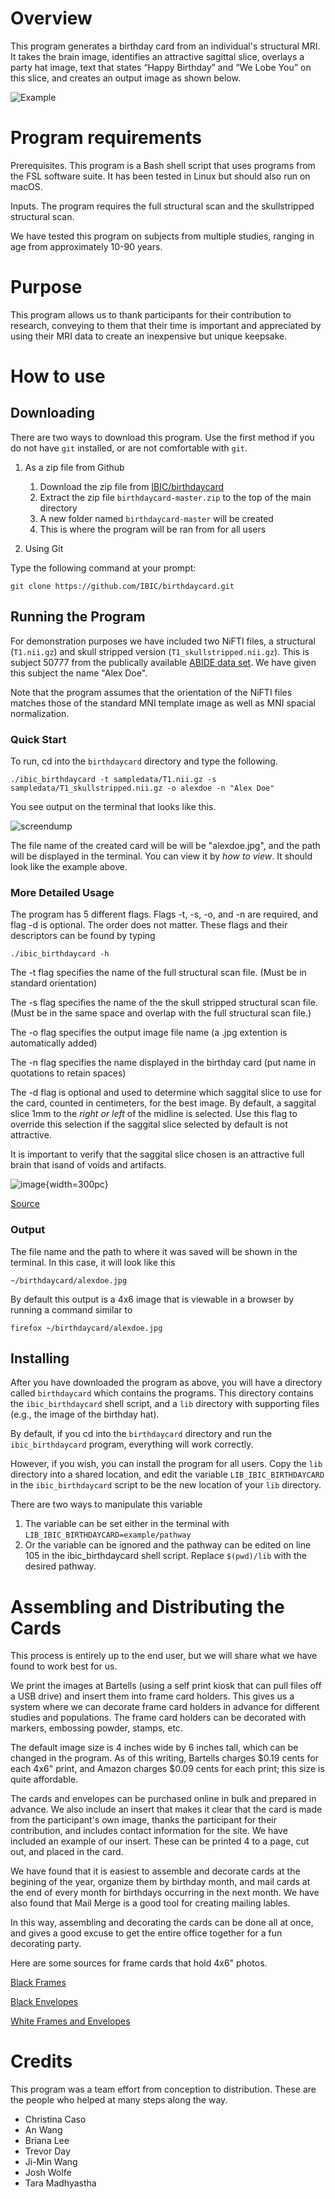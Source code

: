 # Overview
	
This program generates a birthday card from an individual's structural MRI. 
It takes the brain image, identifies an attractive sagittal slice, overlays a party hat image, text that states “Happy Birthday” and “We Lobe You” on this slice, and creates an output image as shown below.
		 
![Example](https://github.com/IBIC/birthdaycard/blob/master/sampledata/alexdoe.jpg)

# Program requirements 
	
Prerequisites. This program is a Bash shell script that uses programs from the FSL software suite. It has been tested in Linux but should also run on macOS.

Inputs. The program requires the full structural scan and the skullstripped structural scan.
	     
We have tested this program on subjects from multiple studies, ranging
in age from approximately 10-90 years.

# Purpose
	
This program allows us to thank participants for their contribution to
research, conveying to them that their time is important and
appreciated by using their MRI data to create an inexpensive but
unique keepsake.
	    
# How to use

## Downloading 

There are two ways to download this program. Use the first method if you do not have `git` installed, or are not comfortable with `git`. 

1. As a zip file from Github
	1. Download the zip file from [IBIC/birthdaycard](https://github.com/IBIC/birthdaycard)
	2. Extract the zip file `birthdaycard-master.zip` to the top of the main directory
	3. A new folder named `birthdaycard-master` will be created
	4. This is where the program will be ran from for all users
	

	   
2. Using Git

Type the following command at your prompt:

```
git clone https://github.com/IBIC/birthdaycard.git
```


## Running the Program

For demonstration purposes we have included two NiFTI files, a
structural (`T1.nii.gz`) and skull stripped version
(`T1_skullstripped.nii.gz`). This is subject 50777 from the publically
available [ABIDE data set](http://fcon_1000.projects.nitrc.org/indi/abide/). We have given this subject
the name "Alex Doe".

Note that the program assumes that the orientation of the NiFTI files
matches those of the standard MNI template image as well as MNI spacial normalization.

### Quick Start

To run, cd into the `birthdaycard` directory and type the following.

```
./ibic_birthdaycard -t sampledata/T1.nii.gz -s sampledata/T1_skullstripped.nii.gz -o alexdoe -n "Alex Doe"
```

You see output on the terminal that looks like this.

![screendump](https://github.com/IBIC/birthdaycard/blob/master/pics/screendump.png)

The file name of the created card will be will be "alexdoe.jpg", and the path will be displayed in the terminal. You can view it by *how to view*. It should look like the example above.

### More Detailed Usage

The program has 5 different flags. Flags -t, -s, -o, and -n are
required, and flag -d is optional.  The order does not matter.
These flags and their descriptors can be found by typing

```
./ibic_birthdaycard -h
```

The -t flag specifies the name of the full structural scan file. (Must be in standard orientation)

The -s flag specifies the name of the the skull stripped structural scan file. (Must be in the same space and overlap with the full structural scan file.)

The -o flag specifies the output image file name (a .jpg extention is automatically added)

The -n flag specifies the name displayed in the birthday card (put name in quotations to retain spaces)

The -d flag is optional and  used to determine which saggital slice to use for the card, counted in centimeters, for the best image. By default, a saggital slice 1mm to the *right or left* of the midline is selected. Use this flag to override this selection if the saggital slice selected by default is not attractive.

It is important to verify that the saggital slice chosen is an attractive full brain that isand of voids and artifacts.


![image](https://github.com/IBIC/birthdaycard/blob/master/pics/wapostscan.jpg){width=300pc}

[Source](https://www.washingtonpost.com/news/to-your-health/wp/2018/03/12/doctors-find-air-pocket-where-part-of-mans-brain-should-be/)

### Output

The file name and the path to where it was saved will be shown in the terminal. In this case, it will look like this

```
~/birthdaycard/alexdoe.jpg
```

By default this output is a 4x6 image that is viewable in a browser by running a command similar to

```
firefox ~/birthdaycard/alexdoe.jpg
```

## Installing 

After you have downloaded the program as above, you will have a
directory called `birthdaycard` which contains the programs. This
directory contains the `ibic_birthdaycard`
shell script, and a `lib` directory with supporting files (e.g., the
image of the birthday hat). 

By default, if you cd into the `birthdaycard` directory and run the `ibic_birthdaycard` program, everything will work correctly.

However, if you wish, you can install the program for all users. Copy
the `lib` directory into a shared location, and edit the variable `LIB_IBIC_BIRTHDAYCARD` in the `ibic_birthdaycard` script
to be the new location of your `lib` directory.

There are two ways to manipulate this variable

1. The variable can be set either in the terminal with `LIB_IBIC_BIRTHDAYCARD=example/pathway`
2. Or the variable can be ignored and the pathway can be edited on line 105 in the ibic_birthdaycard shell script. Replace `$(pwd)/lib` with the desired pathway.


# Assembling and Distributing the Cards

This process is entirely up to the end user, but we will share what we
have found to work best for us.

We print the images at Bartells (using a self print kiosk that can
pull files off a USB drive) and insert them into frame card
holders. This gives us a system where we can decorate frame card
holders in advance for different studies and populations.  The frame card
holders can be decorated with markers, embossing powder, stamps, etc.

The default image size is 4 inches wide by 6 inches tall, which can be
changed in the program. As of this writing, Bartells charges $0.19
cents for each 4x6" print, and Amazon charges $0.09 cents for each
print; this size is quite affordable.

The cards and envelopes can be purchased online in bulk and prepared
in advance. We also include an insert that makes it clear that the
card is made from the participant's own image, thanks the participant
for their contribution, and includes contact information for the site.
We have included an example of our insert. These can be printed 4 to a
page, cut out, and placed in the card.

We have found that it is easiest to assemble and decorate cards at the
begining of the year, organize them by birthday month, and mail cards
at the end of every month for birthdays occurring in the next month. We
have also found that Mail Merge is a good tool for creating mailing lables.

In this way, assembling and decorating the cards can be done all at
once, and gives a good excuse to get the entire office together for a
fun decorating party.

Here are some sources for frame cards that hold 4x6" photos.

[Black Frames](https://www.bagsunlimited.com/product/7955/photo-frame-card)


[Black Envelopes](http://www.bagsunlimited.com/product/7959/photo-frame-envelope)


[White Frames and Envelopes](https://www.amazon.com/Strathmore-STR-105-250-White-Photo-Frame/dp/B000KNDKBI/ref=sr_1_3?ie=UTF8&qid=1520447257&sr=8-3&keywords=strathmore+photo+frame+cards)


# Credits
This program was a team effort from conception to distribution. These are the people who helped at many steps along the way.

* Christina Caso
* An Wang
* Briana Lee
* Trevor Day
* Ji-Min Wang
* Josh Wolfe
* Tara Madhyastha
